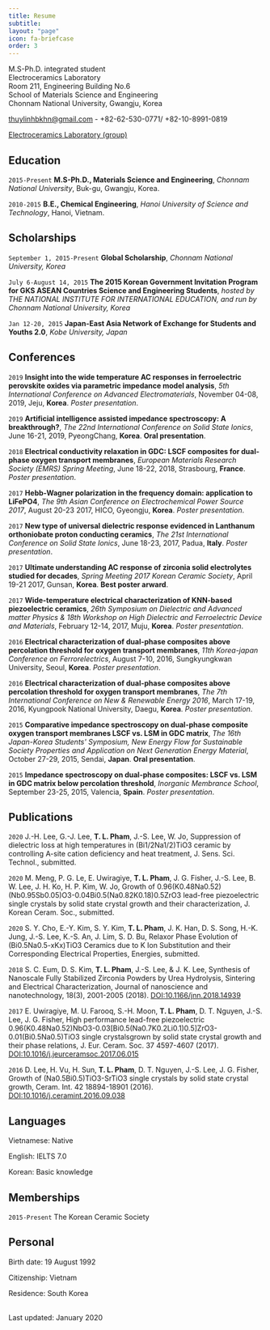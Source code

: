 ```yaml
---
title: Resume
subtitle:
layout: "page"
icon: fa-briefcase
order: 3
---
```

M.S-Ph.D. integrated student<br/>
Electroceramics Laboratory <br/>
Room 211, Engineering Building No.6 <br/>
School of Materials Science and Engineering <br/>
Chonnam National University, Gwangju, Korea <br/>

<a href="thuylinhbkhn@gmail.com">thuylinhbkhn@gmail.com</a> - +82-62-530-0771/ +82-10-8991-0819

<div id="webaddress">
  <a href="https://sites.google.com/site/jnuelectroceramics"><i class="fas fa-users"></i> Electroceramics Laboratory (group)</a><br/>
</div>

## Education

`2015-Present`
**M.S-Ph.D., Materials Science and Engineering**, *Chonnam National University*, Buk-gu, Gwangju, Korea.

`2010-2015`
**B.E., Chemical Engineering**, *Hanoi University of Science and Technology*, Hanoi, Vietnam. <br/>

## Scholarships

`September 1, 2015-Present`
**Global Scholarship**, *Chonnam National University, Korea*

`July 6-August 14, 2015`
**The 2015 Korean Government Invitation Program for GKS ASEAN Countries Science and Engineering Students**, *hosted by THE NATIONAL INSTITUTE FOR INTERNATIONAL EDUCATION, and run by Chonnam National University, Korea*

`Jan 12-20, 2015`
**Japan-East Asia Network of Exchange for Students and Youths 2.0**, *Kobe University, Japan*

## Conferences

`2019`
**Insight into the wide temperature AC responses in ferroelectric perovskite oxides via parametric impedance model analysis**, *5th International Conference on Advanced Electromaterials*, November 04-08, 2019, Jeju, **Korea**. *Poster presentation*.

`2019`
**Artificial intelligence assisted impedance spectroscopy: A breakthrough?**, *The 22nd International Conference on Solid State Ionics*, June 16-21, 2019, PyeongChang, **Korea**. **Oral presentation**.

`2018`
**Electrical conductivity relaxation in GDC: LSCF composites for dual-phase oxygen transport membranes**, *European Materials Research Society (EMRS) Spring Meeting*, June 18-22, 2018, Strasbourg, **France**. *Poster presentation*.

`2017`
**Hebb-Wagner polarization in the frequency domain: application to LiFePO4**, *The 9th Asian Conference on Electrochemical Power Source 2017*, August 20-23 2017, HICO, Gyeongju, **Korea**. *Poster presentation*.

`2017`
**New type of universal dielectric response evidenced in Lanthanum orthoniobate proton conducting ceramics**, *The 21st International Conference on Solid State Ionics*, June 18-23, 2017, Padua, **Italy**. *Poster presentation*.

`2017`
**Ultimate understanding AC response of zirconia solid electrolytes studied for decades**, *Spring Meeting 2017 Korean Ceramic Society*, April 19-21 2017, Gunsan, **Korea**. **Best poster arward**.

`2017`
**Wide-temperature electrical characterization of KNN-based piezoelectric ceramics**, *26th Symposium on Dielectric and Advanced matter Physics & 18th Workshop on High Dielectric and Ferroelectric Device and Materials*, February 12-14, 2017, Muju, **Korea**. *Poster presentation*.

`2016`
**Electrical characterization of dual-phase composites above percolation threshold for oxygen transport membranes**, *11th Korea-japan Conference on Ferrorelectrics*, August 7-10, 2016, Sungkyungkwan University, Seoul, **Korea**. *Poster presentation*.

`2016`
**Electrical characterization of dual-phase composites above percolation threshold for oxygen transport membranes**, *The 7th International Conference on New & Renewable Energy 2016*, March 17-19, 2016, Kyungpook National University, Daegu, **Korea**. *Poster presentation*.

`2015`
**Comparative impedance spectroscopy on dual-phase composite oxygen transport membranes LSCF vs. LSM in GDC matrix**, *The 16th Japan-Korea Students' Symposium, New Energy Flow for Sustainable Society Properties and Application on Next Generation Energy Material*, October 27-29, 2015, Sendai, **Japan**. **Oral presentation**.

`2015`
**Impedance spectroscopy on dual-phase composites: LSCF vs. LSM in GDC matrix below percolation threshold**, *Inorganic Membrance School*, September 23-25, 2015, Valencia, **Spain**. *Poster presentation*.

## Publications
`2020`
J.-H. Lee, G.-J. Lee, **T. L. Pham**, J.-S. Lee,  W. Jo, Suppression of dielectric loss at high temperatures in (Bi1/2Na1/2)TiO3 ceramic by controlling A-site cation deficiency and heat treatment, J. Sens. Sci. Technol., submitted.

`2020`
M. Meng, P. G. Le, E. Uwiragiye, **T. L. Pham**, J. G. Fisher, J.-S. Lee, B. W. Lee, J. H. Ko, H. P. Kim, W. Jo,  Growth of 0.96(K0.48Na0.52)(Nb0.95Sb0.05)O3-0.04Bi0.5(Na0.82K0.18)0.5ZrO3 lead-free piezoelectric single crystals by solid state crystal growth and their characterization, J. Korean Ceram. Soc., submitted.

`2020`
S. Y. Cho, E.-Y. Kim, S. Y. Kim, **T. L. Pham**, J. K. Han, D. S. Song, H.-K. Jung, J.-S. Lee, K.-S. An, J. Lim, S. D. Bu, Relaxor Phase Evolution of (Bi0.5Na0.5-xKx)TiO3 Ceramics due to K Ion Substitution and their Corresponding Electrical Properties, Energies, submitted.

`2018`
S. C. Eum, D. S. Kim, **T. L. Pham**, J.-S. Lee, & J. K. Lee, Synthesis of Nanoscale Fully Stabilized Zirconia Powders by Urea Hydrolysis, Sintering and Electrical Characterization, Journal of nanoscience and nanotechnology, 18(3), 2001-2005 (2018). <a href="https://doi.org/10.1166/jnn.2018.14939">DOI:10.1166/jnn.2018.14939</a>

`2017`
E. Uwiragiye, M. U. Farooq, S.-H. Moon, **T. L. Pham**, D. T. Nguyen, J.-S. Lee, J. G. Fisher, High performance lead-free piezoelectric 0.96(K0.48Na0.52)NbO3-0.03[Bi0.5(Na0.7K0.2Li0.1)0.5]ZrO3-0.01(Bi0.5Na0.5)TiO3 single crystalsgrown by solid state crystal growth and their phase relations, J. Eur. Ceram. Soc. 37 4597-4607 (2017). <a href="https://doi.org/10.1016/j.jeurceramsoc.2017.06.015">DOI:10.1016/j.jeurceramsoc.2017.06.015</a>

`2016`
D. Lee, H. Vu, H. Sun, **T. L. Pham**, D. T. Nguyen, J.-S. Lee, J. G. Fisher, Growth of (Na0.5Bi0.5)TiO3-SrTiO3 single crystals by solid state crystal growth, Ceram. Int. 42 18894-18901 (2016). <a href="https://doi.org/10.1016/10.1016/j.ceramint.2016.09.038">DOI:10.1016/j.ceramint.2016.09.038</a>

## Languages

Vietnamese: Native

English: IELTS 7.0

Korean: Basic knowledge

## Memberships

`2015-Present`
The Korean Ceramic Society

## Personal

Birth date: 19 August 1992

Citizenship: Vietnam

Residence: South Korea 

<br/>Last updated: January 2020<br/><br/>

